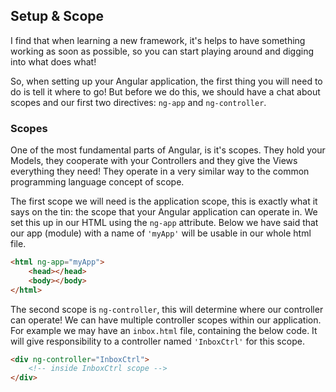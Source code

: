 ## Setup &amp; Scope

I find that when learning a new framework, it's helps to have something working as soon as possible, so you can start playing around and digging into what does what!

So, when setting up your Angular application, the first thing you will need to do is tell it where to go! But before we do this, we should have a chat about scopes and our first two directives: `ng-app` and `ng-controller`.

### Scopes

One of the most fundamental parts of Angular, is it's scopes.  They hold your Models, they cooperate with your Controllers and they give the Views everything they need!  They operate in a very similar way to the common programming language concept of scope.

The first scope we will need is the application scope, this is exactly what it says on the tin: the scope that your Angular application can operate in. We set this up in our HTML using the `ng-app` attribute. Below we have said that our app (module) with a name of `'myApp'` will be usable in our whole html file.

```html
<html ng-app="myApp">
    <head></head>
    <body></body>
</html>
```

The second scope is `ng-controller`, this will determine where our controller can operate!  We can have multiple controller scopes within our application.  For example we may have an `inbox.html` file, containing the below code. It will give responsibility to a controller named `'InboxCtrl'` for this scope.

```html
<div ng-controller="InboxCtrl">
    <!-- inside InboxCtrl scope -->
</div>
```
